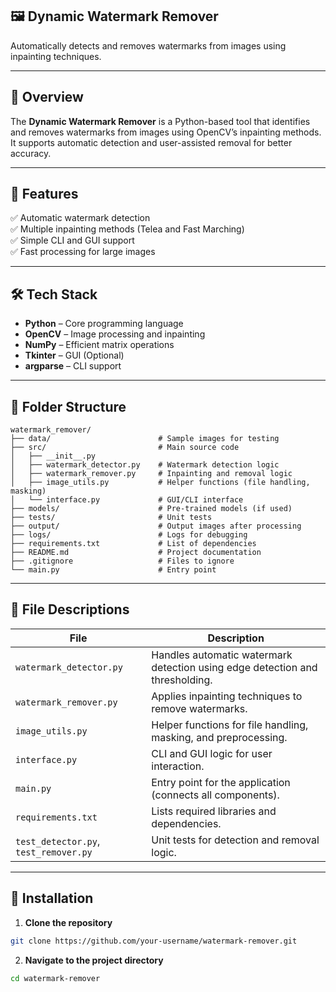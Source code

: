

## **🖼️ Dynamic Watermark Remover**  
Automatically detects and removes watermarks from images using inpainting techniques.  

---

## **📖 Overview**  
The **Dynamic Watermark Remover** is a Python-based tool that identifies and removes watermarks from images using OpenCV’s inpainting methods. It supports automatic detection and user-assisted removal for better accuracy.  

---

## **🚀 Features**  
✅ Automatic watermark detection  
✅ Multiple inpainting methods (Telea and Fast Marching)  
✅ Simple CLI and GUI support  
✅ Fast processing for large images  

---

## **🛠️ Tech Stack**  
- **Python** – Core programming language  
- **OpenCV** – Image processing and inpainting  
- **NumPy** – Efficient matrix operations  
- **Tkinter** – GUI (Optional)  
- **argparse** – CLI support  

---

## **📂 Folder Structure**  
```
watermark_remover/
├── data/                        # Sample images for testing
├── src/                         # Main source code
│   ├── __init__.py             
│   ├── watermark_detector.py    # Watermark detection logic
│   ├── watermark_remover.py     # Inpainting and removal logic
│   ├── image_utils.py           # Helper functions (file handling, masking)
│   └── interface.py             # GUI/CLI interface
├── models/                      # Pre-trained models (if used)
├── tests/                       # Unit tests
├── output/                      # Output images after processing
├── logs/                        # Logs for debugging
├── requirements.txt             # List of dependencies
├── README.md                    # Project documentation
├── .gitignore                   # Files to ignore
└── main.py                      # Entry point
```

---

## **📄 File Descriptions**  
| File | Description |
|------|-------------|
| `watermark_detector.py` | Handles automatic watermark detection using edge detection and thresholding. |
| `watermark_remover.py` | Applies inpainting techniques to remove watermarks. |
| `image_utils.py` | Helper functions for file handling, masking, and preprocessing. |
| `interface.py` | CLI and GUI logic for user interaction. |
| `main.py` | Entry point for the application (connects all components). |
| `requirements.txt` | Lists required libraries and dependencies. |
| `test_detector.py`, `test_remover.py` | Unit tests for detection and removal logic. |

---

## **🔧 Installation**  
1. **Clone the repository**  
```bash
git clone https://github.com/your-username/watermark-remover.git
```

2. **Navigate to the project directory**  
```bash
cd watermark-remover
```

